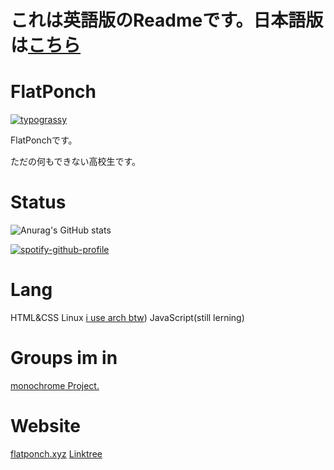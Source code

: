 # これは英語版のReadmeです。日本語版は[こちら](https://github.com/FlatPonch)

# FlatPonch

[![typograssy](https://typograssy.deno.dev/api?text=%20Welcome%20to%20FlatPonch's%20GitHub%20Profile!%20)](https://github.com/kawarimidoll/typograssy)

FlatPonchです。

ただの何もできない高校生です。

# Status

![Anurag's GitHub stats](https://github-readme-stats.vercel.app/api?username=flatponch&theme=dark&show_icons=true)

[![spotify-github-profile](https://spotify-github-profile.kittinanx.com/api/view?uid=dmu8f8ktpavweuu3a4tc39qap&cover_image=true&theme=default&show_offline=false&background_color=121212&interchange=true&bar_color=53b14f&bar_color_cover=false)](https://spotify-github-profile.kittinanx.com/api/view?uid=dmu8f8ktpavweuu3a4tc39qap&redirect=true)

# Lang
HTML&CSS
Linux [i use arch btw](https://archlinux.org))
JavaScript(still lerning)

# Groups im in
[monochrome Project.](https://github.com/mncrp)

# Website
[flatponch.xyz](https://flatponch.xyz)
[Linktree](https://linktr.ee/FlatPonch)
